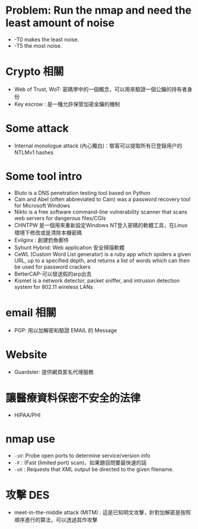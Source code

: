 
# Problem: Run the nmap and need the least amount of noise

- -T0 makes the least noise.
- -T5 the most noise.

# Crypto 相關

- Web of Trust, WoT: 密碼學中的一個概念，可以用來驗證一個公鑰的持有者身份
- Key escrow : 是一種允許保管加密金鑰的機制

# Some attack

- Internal monologue attack (內心獨白)：駭客可以提取所有已登錄用户的NTLMv1 hashes

# Some tool intro

- Bluto is a DNS penetration testing tool based on Python
- Cain and Abel (often abbreviated to Cain) was a password recovery tool for Microsoft Windows
- Nikto is a free software command-line vulnerability scanner that scans web servers for dangerous
files/CGIs
- CHNTPW 是一個用來重新設定Windows NT登入密碼的軟體工具，在Linux環境下修改或是清除本機密碼
- Evilginx : 創建釣魚郵件
- Syhunt Hybrid: Web application 安全掃描軟體
- CeWL (Custom Word List generator) is a ruby app which spiders a given URL, up to a specified depth, and returns a list of words which can then be used for password crackers
- BetterCAP-可以發送假的arp出去
- Kismet is a network detector, packet sniffer, and intrusion detection system for 802.11 wireless LANs

# email 相關

- PGP: 用以加解密和驗證 EMAIL 的 Message

# Website

- Guardster: 提供網頁匿名代理服務

# 讓醫療資料保密不安全的法律
- HIPAA/PHI
# nmap use

- `-sV`: Probe open ports to determine service/version info
- `-F` : (Fast (limited port) scan)，如果題目問要最快速的話
- `-oX` <filespec> : Requests that XML output be directed to the given filename.

# 攻擊 DES

- meet-in-the-middle attack (MITM) : 這是已知明文攻擊，針對加解密是按照順序進行的算法，可以透過其作攻擊

